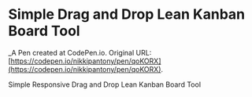 # Simple Drag and Drop Lean Kanban Board Tool
 _A Pen created at CodePen.io. Original URL: [https://codepen.io/nikkipantony/pen/qoKORX](https://codepen.io/nikkipantony/pen/qoKORX).

 Simple Responsive Drag and Drop Lean Kanban Board Tool